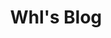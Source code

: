 ---
layout: home

title: Whl's Blog

hero:
  name: Whl's Blog
  text: 记录日常开发及学习中遇到的问题
  tagline: Java, Linux....

  image: 
    src: /program.svg

  actions:
    - theme: alt
      text: GitHub
      link: https://github.com/whlit

features: 
  - icon: <svg width="48" height="48" viewBox="0 0 48 48" fill="none" xmlns="http://www.w3.org/2000/svg"><path d="M5.03628 7.87818C4.75336 5.83955 6.15592 3.95466 8.16899 3.66815L33.6838 0.0367403C35.6969 -0.24977 37.5581 1.1706 37.841 3.20923L42.9637 40.1218C43.2466 42.1604 41.8441 44.0453 39.831 44.3319L14.3162 47.9633C12.3031 48.2498 10.4419 46.8294 10.159 44.7908L5.03628 7.87818Z" fill="url(#paint0_linear_1287_1214)"/><path d="M6.85877 7.6188C6.71731 6.59948 7.41859 5.65703 8.42512 5.51378L33.9399 1.88237C34.9465 1.73911 35.8771 2.4493 36.0186 3.46861L41.1412 40.3812C41.2827 41.4005 40.5814 42.343 39.5749 42.4862L14.0601 46.1176C13.0535 46.2609 12.1229 45.5507 11.9814 44.5314L6.85877 7.6188Z" fill="white"/><path d="M33.1857 14.9195L25.8505 34.1576C25.6991 34.5547 25.1763 34.63 24.9177 34.2919L12.3343 17.8339C12.0526 17.4655 12.3217 16.9339 12.7806 16.9524L22.9053 17.3607C22.9698 17.3633 23.0344 17.3541 23.0956 17.3337L32.5088 14.1992C32.9431 14.0546 33.3503 14.4878 33.1857 14.9195Z" fill="url(#paint1_linear_1287_1214)"/><path d="M27.0251 12.5756L19.9352 15.0427C19.8187 15.0832 19.7444 15.1986 19.7546 15.3231L20.3916 23.063C20.4066 23.2453 20.5904 23.3628 20.7588 23.2977L22.7226 22.5392C22.9064 22.4682 23.1021 22.6138 23.0905 22.8128L22.9102 25.8903C22.8982 26.0974 23.1093 26.2436 23.295 26.1567L24.4948 25.5953C24.6808 25.5084 24.892 25.6549 24.8795 25.8624L24.5855 30.6979C24.5671 31.0004 24.9759 31.1067 25.1013 30.8321L25.185 30.6487L29.4298 17.8014C29.5008 17.5863 29.2968 17.3809 29.0847 17.454L27.0519 18.1547C26.8609 18.2205 26.6675 18.0586 26.6954 17.8561L27.3823 12.8739C27.4103 12.6712 27.2163 12.5091 27.0251 12.5756Z" fill="url(#paint2_linear_1287_1214)"/><defs><linearGradient id="paint0_linear_1287_1214" x1="6.48163" y1="1.9759" x2="39.05" y2="48.2064" gradientUnits="userSpaceOnUse"><stop stop-color="#49C7FF"/><stop offset="1" stop-color="#BD36FF"/></linearGradient><linearGradient id="paint1_linear_1287_1214" x1="11.8848" y1="16.4266" x2="26.7246" y2="31.4177" gradientUnits="userSpaceOnUse"><stop stop-color="#41D1FF"/><stop offset="1" stop-color="#BD34FE"/></linearGradient><linearGradient id="paint2_linear_1287_1214" x1="21.8138" y1="13.7046" x2="26.2464" y2="28.8069" gradientUnits="userSpaceOnUse"><stop stop-color="#FFEA83"/><stop offset="0.0833333" stop-color="#FFDD35"/><stop offset="1" stop-color="#FFA800"/></linearGradient></defs></svg>
    title: 使用VitePress搭建博客
    details: 只需 Markdown 即可轻松创建美观的文档站点。
    link: /blog/vitepress
  - icon: <svg t="1711542644599" class="icon" viewBox="0 0 1082 1024" version="1.1" xmlns="http://www.w3.org/2000/svg" p-id="5154" width="48" height="48"><path d="M978.686801 677.072403a93.818942 93.818942 0 0 0-15.523997 0l-101.918419-409.023587a101.243462 101.243462 0 1 0-111.367808-62.770947L556.164086 350.393498a97.86868 97.86868 0 0 0-86.394421-6.074607L324.654035 150.6064a99.893549 99.893549 0 0 0 13.499129-49.271819 101.243462 101.243462 0 1 0-172.113886 72.220337l-58.046252 637.158855h-6.749564a101.243462 101.243462 0 1 0 101.243462 101.243462 99.893549 99.893549 0 0 0-12.149215-47.246949l276.73213-332.078556a99.893549 99.893549 0 0 0 91.119116-6.749564l325.328992 217.335966a101.243462 101.243462 0 1 0 95.168854-67.495642z m-877.443339 269.982566a33.747821 33.747821 0 1 1 33.747821-33.747821 33.747821 33.747821 0 0 1-33.747821 33.747821z m134.991283-877.443339a33.747821 33.747821 0 1 1-33.747821 33.747821 33.747821 33.747821 0 0 1 33.747821-33.747821z m180.888319 418.472977l-238.934571 286.856476 51.971644-571.013127h6.074608a100.568506 100.568506 0 0 0 37.122603-7.42452L418.472977 390.215927a97.86868 97.86868 0 0 0 0 97.193723zM506.217311 474.585479a33.747821 33.747821 0 1 1 33.747821-33.747821 33.747821 33.747821 0 0 1-33.747821 33.747821z m337.478207-337.478208a33.747821 33.747821 0 0 1 0 67.495642v-8.099477l-14.849041 3.374782a33.072864 33.072864 0 0 1-18.223823-29.023126 33.747821 33.747821 0 0 1 33.072864-33.747821zM601.386165 474.585479a97.193724 97.193724 0 0 0 0-67.495642l188.987796-141.740847 101.243463 404.973849z m377.300636 337.478207a33.747821 33.747821 0 1 1 33.747821-33.747821 33.747821 33.747821 0 0 1-33.747821 33.747821z m-377.975592 164.689365a79.644857 79.644857 0 0 1-100.568506-12.149215 107.31807 107.31807 0 0 1-17.548867-67.495642 105.293201 105.293201 0 0 1 17.548867-67.495641 67.495641 67.495641 0 0 1 57.371295-26.323301 71.54538 71.54538 0 0 1 41.847298 10.799303 56.021382 56.021382 0 0 1 22.948518 35.097734h38.472516a89.094247 89.094247 0 0 0-31.722952-58.046252 107.993026 107.993026 0 0 0-67.495641-22.273562 105.293201 105.293201 0 0 0-88.41929 38.472516 158.614757 158.614757 0 0 0 0 174.813711 107.31807 107.31807 0 0 0 89.769203 37.79756 103.943288 103.943288 0 0 0 67.495641-22.273562 106.643114 106.643114 0 0 0 37.797559-67.495642h-38.472515a74.920162 74.920162 0 0 1-29.023126 46.571993z" p-id="5155" fill="#8a8a8a"></path></svg>
    title: Cypher
    details: Cypher是一种图数据库查询语言，表现力丰富，能高效地查询和更新图数据。
    link: /neo4j/cypher
  - icon: <svg t="1711542905746" class="icon" viewBox="0 0 1024 1024" version="1.1" xmlns="http://www.w3.org/2000/svg" p-id="7347" width="32" height="32"><path d="M910.17 697.77H780.93c-9.84 0-17.82 8.31-17.82 18.56V886.8c0 10.25 7.98 18.56 17.82 18.56h129.25c9.84 0 17.82-8.31 17.82-18.56V716.33c0-10.25-7.98-18.56-17.83-18.56zM339.11 121.37H128.94c-14.96 0-27.09 12.13-27.09 27.09v619.51a27.1 27.1 0 0 0 7.48 18.69l105.08 110.29c10.68 11.2 28.55 11.21 39.23 0l105.09-110.29a27.1 27.1 0 0 0 7.48-18.69V148.46c0-14.96-12.13-27.09-27.1-27.09zM920.06 239.93L629.37 896.67c-6.72 15.3-24.59 22.16-39.89 15.44L406.6 831.18c-15.16-6.72-22.16-24.59-15.3-39.89l27.88-62.91 69.21 30.74c6.43 2.72 13.87-0.14 16.59-6.43l14.16-31.74c2.72-6.43-0.14-13.87-6.43-16.73l-69.35-30.6 20.59-46.47 69.21 30.74c6.43 2.86 13.87 0 16.73-6.43l14.01-31.74c2.86-6.29-0.14-13.73-6.43-16.59l-69.21-30.74 20.45-46.33 69.35 30.6c6.29 2.86 13.73 0 16.59-6.43l14.01-31.74c2.86-6.29 0-13.73-6.43-16.59L533 471.14l148.99-336.59c6.72-15.3 24.59-22.16 39.89-15.44l182.88 80.93c15.16 6.72 22.16 24.59 15.3 39.89z" p-id="7348" fill="#8a8a8a"></path></svg>
    title: 设计模式
    details: 《设计模式》中一共归纳了23中设计模式，而这23中设计模式又可以分为：创建型、结构型和行为型...
    link: /java/design-pattern
  - icon: <svg t="1711543221288" class="icon" viewBox="0 0 1024 1024" version="1.1" xmlns="http://www.w3.org/2000/svg" p-id="9603" width="32" height="32"><path d="M110.933333 451.84 357.546667 204.8 429.653333 277.333333C419.413333 313.6 436.053333 353.28 469.333333 372.48L469.333333 608.853333C443.733333 623.36 426.666667 651.093333 426.666667 682.666667 426.666667 729.6 465.066667 768 512 768 558.933333 768 597.333333 729.6 597.333333 682.666667 597.333333 651.093333 580.266667 623.36 554.666667 608.853333L554.666667 401.493333 642.986667 490.666667C640 497.066667 640 504.32 640 512 640 558.933333 678.4 597.333333 725.333333 597.333333 772.266667 597.333333 810.666667 558.933333 810.666667 512 810.666667 465.066667 772.266667 426.666667 725.333333 426.666667 717.653333 426.666667 710.4 426.666667 704 429.653333L594.346667 320C605.44 280.32 584.96 236.8 545.28 220.16 526.933333 213.333333 507.733333 211.626667 490.666667 216.32L418.133333 144.213333 451.84 110.933333C485.12 77.226667 538.88 77.226667 572.16 110.933333L913.066667 451.84C946.773333 485.12 946.773333 538.88 913.066667 572.16L572.16 913.066667C538.88 946.773333 485.12 946.773333 451.84 913.066667L110.933333 572.16C77.226667 538.88 77.226667 485.12 110.933333 451.84Z" p-id="9604" fill="#8a8a8a"></path></svg>
    title: Git 使用
    details: 记录一些常用的git操作
    link: /git/git



---